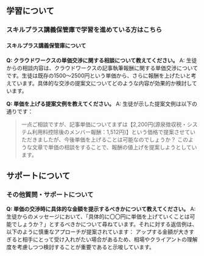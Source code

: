 ## 学習について
### スキルプラス講義保管庫で学習を進めている方はこちら

#### スキルプラス講義保管庫について

**Q: クラウドワークスの単価交渉に関する相談について教えてください。**
A: 生徒からの相談内容は、クラウドワークスの記事執筆報酬に関する単価交渉についてです。生徒は既存の1500〜2500円という単価から、さらに報酬を上げたいと考えています。具体的な交渉の提案文についてどのような内容が効果的か検討しています。

**Q: 単価を上げる提案文例を教えてください。**
A: 生徒が示した提案文例は以下の通りです：
> 一点ご相談ですが、記事単価についてまずは【2,200円(源泉徴収税・システム利用料控除後のメンバー報酬：1,512円)】という価格で提案させていただきましたが、今後単価を上げることは可能なのでしょうか？
このような文章で単価の相談をすることで、報酬の値上げを提案しようとしています。

## サポートについて
### その他質問・サポートについて

**Q: 単価の交渉時に具体的な金額を提示するべきかについて教えてください。**
A: 生徒からのメッセージにおいて、「具体的に〇〇円に単価を上げていくことは可能でしょうか？」とするべきかについて尋ねています。それに対する返信例は、以下のように慎重なアプローチが提案されています：
アップする金額が大きすぎると相手にとって受け入れがたい場合があるため、相場やクライアントの理解度を考慮しつつ検討することが重要であると示唆しています。
